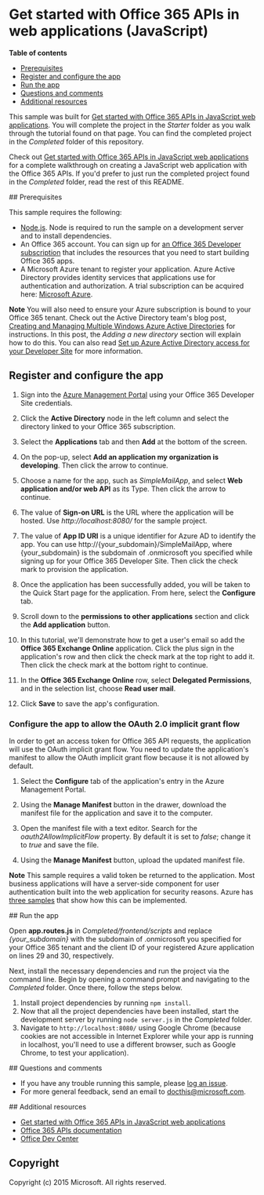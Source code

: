 # Get started with Office 365 APIs in web applications (JavaScript)

**Table of contents**

* [Prerequisites](#prerequisites)
* [Register and configure the app](#configure) 
* [Run the app](#run)
* [Questions and comments](#questions-and-comments)
* [Additional resources](#additional-resources)

This sample was built for [Get started with Office 365 APIs in JavaScript web applications](http://aka.ms/get-started-with-js). You will complete the project in the *Starter* folder as you walk through the tutorial found on that page. You can find the completed project in the *Completed* folder of this repository.

Check out [Get started with Office 365 APIs in JavaScript web applications](http://aka.ms/get-started-with-js) for a complete walkthrough on creating a JavaScript web application with the Office 365 APIs. If you'd prefer to just run the completed project found in the *Completed* folder, read the rest of this README. 

<a name="prerequisites"/>
## Prerequisites

This sample requires the following:
* [Node.js](https://nodejs.org/). Node is required to run the sample on a development server and to install dependencies. 
* An Office 365 account. You can sign up for [an Office 365 Developer subscription](http://aka.ms/ro9c62) that includes the resources that you need to start building Office 365 apps.
* A Microsoft Azure tenant to register your application. Azure Active Directory provides identity services that applications use for authentication and authorization. A trial subscription can be acquired here: [Microsoft Azure](http://aka.ms/jjm0q7).

**Note**  You will also need to ensure your Azure subscription is bound to your Office 365 tenant. Check out the Active Directory team's blog post, [Creating and Managing Multiple Windows Azure Active Directories](http://aka.ms/lrb3ln) for instructions. In this post, the *Adding a new directory* section will explain how to do this. You can also read [Set up Azure Active Directory access for your Developer Site](http://aka.ms/fv273q) for more information.

<a name="configure"></a>
## Register and configure the app

1. Sign into the [Azure Management Portal](https://manage.windowsazure.com/) using your Office 365 Developer Site credentials.

2. Click the **Active Directory** node in the left column and select the directory linked to your Office 365 subscription.

3. Select the **Applications** tab and then **Add** at the bottom of the screen.

4. On the pop-up, select **Add an application my organization is developing**. Then click the arrow to continue. 

5. Choose a name for the app, such as *SimpleMailApp*, and select **Web application and/or web API** as its Type. Then click the arrow to continue.

6. The value of **Sign-on URL** is the URL where the application will be hosted. Use *http://localhost:8080/* for the sample project.

7. The value of **App ID URI** is a unique identifier for Azure AD to identify the app. You can use http://{your_subdomain}/SimpleMailApp, where {your_subdomain} is the subdomain of .onmicrosoft you specified while signing up for your Office 365 Developer Site. Then click the check mark to provision the application.

8. Once the application has been successfully added, you will be taken to the Quick Start page for the application. From here, select the **Configure** tab.

9. Scroll down to the **permissions to other applications** section and click the **Add application** button.

10. In this tutorial, we'll demonstrate how to get a user's email so add the **Office 365 Exchange Online** application. Click the plus sign in the application's row and then click the check mark at the top right to add it. Then click the check mark at the bottom right to continue.

11. In the **Office 365 Exchange Online** row, select **Delegated Permissions**, and in the selection list, choose **Read user mail**.

12. Click **Save** to save the app's configuration.

### Configure the app to allow the OAuth 2.0 implicit grant flow

In order to get an access token for Office 365 API requests, the application will use the OAuth implicit grant flow. You need to update the application's manifest to allow the OAuth implicit grant flow because it is not allowed by default. 

1. Select the **Configure** tab of the application's entry in the Azure Management Portal. 

2. Using the **Manage Manifest** button in the drawer, download the manifest file for the application and save it to the computer.

3. Open the manifest file with a text editor. Search for the *oauth2AllowImplicitFlow* property. By default it is set to *false*; change it to *true* and save the file.

4. Using the **Manage Manifest** button, upload the updated manifest file.

**Note** This sample requires a valid token be returned to the application. Most business applications will have a server-side component for user authentication built into the web application for security reasons. Azure has [three samples](https://github.com/azureadsamples?query=singlepage) that show how this can be implemented.

<a name="run"/>
## Run the app

Open **app.routes.js** in *Completed/frontend/scripts* and replace *{your_subdomain}* with the subdomain of .onmicrosoft you specified for your Office 365 tenant and the client ID of your registered Azure application on lines 29 and 30, respectively. 

Next, install the necessary dependencies and run the project via the command line. Begin by opening a command prompt and navigating to the *Completed* folder. Once there, follow the steps below.

1. Install project dependencies by running ```npm install```.
2. Now that all the project dependencies have been installed, start the development server by running ```node server.js``` in the *Completed* folder.
3. Navigate to ```http://localhost:8080/``` using Google Chrome (because cookies are not accessible in Internet Explorer while your app is running in localhost, you'll need to use a different browser, such as Google Chrome, to test your application).

<a name="questions-and-comments"/>
## Questions and comments

- If you have any trouble running this sample, please [log an issue](https://github.com/OfficeDev/O365-JavaScript-GetStarted/issues).
- For more general feedback, send an email to [docthis@microsoft.com](mailto:docthis@microsoft.com?subject=Feedback%20on%20the%20Office%20365%20Get%20Started%20with%20JavaScript%20sample).
  
<a name="additional-resources"/>
## Additional resources

* [Get started with Office 365 APIs in JavaScript web applications](http://aka.ms/get-started-with-js)
* [Office 365 APIs documentation](http://msdn.microsoft.com/office/office365/howto/platform-development-overview)
* [Office Dev Center](http://dev.office.com/)

## Copyright
Copyright (c) 2015 Microsoft. All rights reserved.
